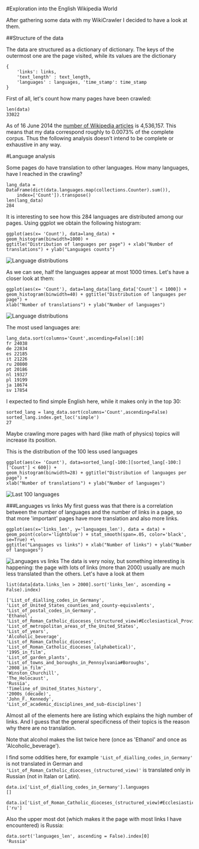 #Exploration into the English Wikipedia World


After gathering some data with my WikiCrawler I decided to have a look at them.

##Structure of the data

The data are structured as a dictionary of dictionary. 
The keys of the outermost one are the page visited, while its values are the dictionary

    {
        'links': links,
        'text_length' : text_length, 
        'languages' : languages, 'time_stamp': time_stamp
    }


First of all, let's count how many pages have been crawled:

    len(data)
    33022

As of 16 June 2014 the [number of Wikipedia articles](http://en.wikipedia.org/wiki/Wikipedia:Size_of_Wikipedia) is 4,536,157.
This means that my data correspond roughly to 0.0073% of the complete corpus. Thus the following analysis doesn't intend to be complete or exhaustive in any way.    

#Language analysis

Some pages do have translation to other languages. How many languages, have I reached in the crawling? 

    lang_data = DataFrame(dict(data.languages.map(collections.Counter).sum()),
        index=['Count']).transpose()
    len(lang_data)
    284

It is interesting to see how this 284 languages are distributed among our pages. Using ggplot we obtain the following histogram:

    ggplot(aes(x= 'Count'), data=lang_data) + geom_histogram(binwidth=1000) +
    ggtitle("Distribution of languages per page") + xlab("Number of translations") + ylab("Languages counts")

![Language distributions](Images/lang_counts_total.png)

As we can see, half the languages appear at most 1000 times. Let's have a closer look at them:

    ggplot(aes(x= 'Count'), data=lang_data[lang_data['Count'] < 1000]) + 
    geom_histogram(binwidth=40) + ggtitle("Distribution of languages per page") + 
    xlab("Number of translations") + ylab("Number of languages")

![Language distributions ](Images/lang_counts_first1K.png)

The most used languages are:

    lang_data.sort(columns='Count',ascending=False)[:10]
    fr 24038
    de 22834
    es 22185
    it 21226
    ru 20800
    pt 20186
    nl 19327
    pl 19199
    ja 18674
    sv 17854

I expected to find simple English here, while it makes only in the top 30:
        
    sorted_lang = lang_data.sort(columns='Count',ascending=False)
    sorted_lang.index.get_loc('simple') 
    27

Maybe crawling more pages with hard (like math of physics) topics will increase its position. 

This is the distribution of the 100 less used languages 

        
    ggplot(aes(x= 'Count'), data=sorted_lang[-100:][sorted_lang[-100:]['Count'] < 600]) + 
    geom_histogram(binwidth=28) + ggtitle("Distribution of languages per page") + 
    xlab("Number of translations") + ylab("Number of languages")

![Last 100 languages](Images/lang_last_100.png)

###Languages vs links
My first guess was that there is a correlation between the number of languages and the number of links in a page, so that more 'important' pages have more translation and also more links.

    
    ggplot(aes(x='links_len', y='languages_len'), data = data) + geom_point(color='lightblue') + stat_smooth(span=.05, color='black', se=True) +\
    ggtitle("Languages vs links") + xlab("Number of links") + ylab("Number of languages")

![Languages vs links](Images/scatter_lan_vs_links.png)
The data is very noisy, but something interesting is happening: the page with lots of links (more than 2000) usually are much less translated than the others.
Let's have a look at them

    list(data[data.links_len > 2000].sort('links_len', ascending = False).index)

    ['List_of_dialling_codes_in_Germany',
    'List_of_United_States_counties_and_county-equivalents',
    'List_of_postal_codes_in_Germany',
    'Ethanol',
    'List_of_Roman_Catholic_dioceses_(structured_view)#Ecclesiastical_Province_of_Rome',
    'List_of_metropolitan_areas_of_the_United_States',
    'List_of_years',
    'Alcoholic_beverage',
    'List_of_Roman_Catholic_dioceses',
    'List_of_Roman_Catholic_dioceses_(alphabetical)',
    '1995_in_film',
    'List_of_garden_plants',
    'List_of_towns_and_boroughs_in_Pennsylvania#Boroughs',
    '2008_in_film',
    'Winston_Churchill',
    'The_Holocaust',
    'Russia',
    'Timeline_of_United_States_history',
    '2000s_(decade)',
    'John_F._Kennedy',
    'List_of_academic_disciplines_and_sub-disciplines']

Almost all of the elements here are listing which explains the high number of links. And I guess that the general specificness of their topics is the reason why there are no translation.


Note that alcohol makes the list twice here (once as 'Ethanol' and once as 'Alcoholic_beverage').

I find some oddities here, for example `'List_of_dialling_codes_in_Germany'` is not translated in German and `'List_of_Roman_Catholic_dioceses_(structured_view)'` is translated only in Russian (not in Italan or Latin).

    data.ix['List_of_dialling_codes_in_Germany'].languages
    []

    data.ix['List_of_Roman_Catholic_dioceses_(structured_view)#Ecclesiastical_Province_of_Rome'].languages
    ['ru']

Also the upper most dot (which makes it the page with most links I have encountered) is Russia:

    data.sort('languages_len', ascending = False).index[0]
    'Russia'    
